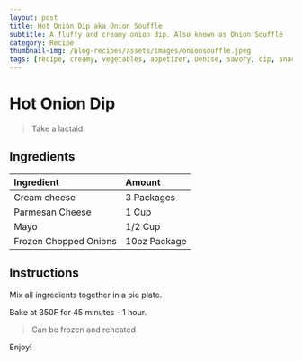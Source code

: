 ```yaml
---
layout: post
title: Hot Onion Dip aka Onion Souffle
subtitle: A fluffy and creamy onion dip. Also known as Onion Soufflé
category: Recipe
thumbnail-img: /blog-recipes/assets/images/onionsouffle.jpeg
tags: [recipe, creamy, vegetables, appetizer, Denise, savory, dip, snacks]
---
```


# Hot Onion Dip

> Take a lactaid 

## Ingredients

| Ingredient | Amount|
| :------ |:--- |
| Cream cheese | 3 Packages |
| Parmesan Cheese | 1 Cup | 
| Mayo | 1/2 Cup |
| Frozen Chopped Onions | 10oz Package|


## Instructions

Mix all ingredients together in a pie plate.

Bake at 350F for 45 minutes - 1 hour. 

> Can be frozen and reheated

Enjoy!